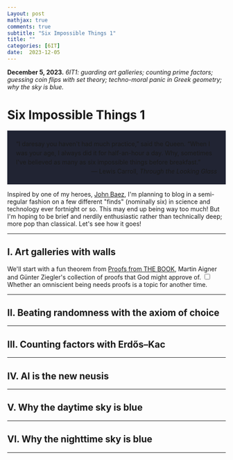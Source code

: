 ```yaml
---
Layout: post
mathjax: true
comments: true
subtitle: "Six Impossible Things 1"
title: ""
categories: [6IT]
date:  2023-12-05
---
```


**December 5, 2023.** *6IT1: guarding art
  galleries; counting prime factors; guessing coin flips with set theory;
  techno-moral panic in Greek geometry; why the sky is blue.*

<h1>Six Impossible Things 1</h1>

<div style="background-color: #212433 ; padding: 20px; border: 0px solid
grey; line-height:1.5">
“I daresay you haven't had much practice,” said the Queen. “When I was
your age, I always did it for half-an-hour a day. Why, sometimes I've
believed as many as six impossible things before breakfast.”<br>

<div style="text-align: right">— Lewis Carroll, <i>Through the Looking Glass</i>
</div>
</div>

Inspired by one of my heroes, [John Baez](https://math.ucr.edu/home/baez/TWF.html), I'm
planning to blog in a semi-regular fashion on a few different "finds"
(nominally six) in science and technology ever fortnight or so. This may end up being way
too much! But I'm hoping to be brief and nerdily enthusiastic rather
than technically deep; more pop than classical. Let's see how it goes!

---

<h2>I. Art galleries with walls</h2>

We'll start with a fun theorem from
[Proofs from THE BOOK](https://link.springer.com/book/10.1007/978-3-662-57265-8),
Martin Aigner and Günter Ziegler's collection of proofs that God might
approve of.<label for="sn-1"
       class="margin-toggle sidenote-number">
</label>
<input type="checkbox"
       id="sn-1"
       class="margin-toggle"/>
	   <span class="sidenote">
	   Whether an omniscient being needs proofs is a topic for another time.
	   </span>

---

<h2>II. Beating randomness with the axiom of choice</h2>

---

<h2>III. Counting factors with Erdős–Kac</h2>

---

<h2>IV. AI is the new neusis</h2>

---

<h2>V. Why the daytime sky is blue</h2>

---

<h2>VI. Why the nighttime sky is blue</h2>

---

